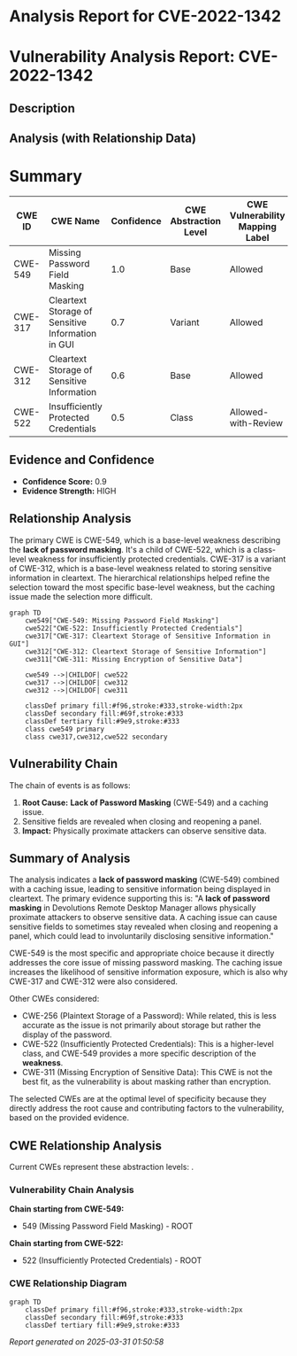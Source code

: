 # Analysis Report for CVE-2022-1342

# Vulnerability Analysis Report: CVE-2022-1342

## Description



## Analysis (with Relationship Data)

# Summary
| CWE ID | CWE Name | Confidence | CWE Abstraction Level | CWE Vulnerability Mapping Label | CWE-Vulnerability Mapping Notes |
|---|---|---|---|---|---|
| CWE-549 | Missing Password Field Masking | 1.0 | Base | Allowed | Primary CWE |
| CWE-317 | Cleartext Storage of Sensitive Information in GUI | 0.7 | Variant | Allowed | Secondary Candidate |
| CWE-312 | Cleartext Storage of Sensitive Information | 0.6 | Base | Allowed | Secondary Candidate |
| CWE-522 | Insufficiently Protected Credentials | 0.5 | Class | Allowed-with-Review | Secondary Candidate |

## Evidence and Confidence

*   **Confidence Score:** 0.9
*   **Evidence Strength:** HIGH

## Relationship Analysis
The primary CWE is CWE-549, which is a base-level weakness describing the **lack of password masking**. It's a child of CWE-522, which is a class-level weakness for insufficiently protected credentials. CWE-317 is a variant of CWE-312, which is a base-level weakness related to storing sensitive information in cleartext. The hierarchical relationships helped refine the selection toward the most specific base-level weakness, but the caching issue made the selection more difficult.

```mermaid
graph TD
    cwe549["CWE-549: Missing Password Field Masking"]
    cwe522["CWE-522: Insufficiently Protected Credentials"]
    cwe317["CWE-317: Cleartext Storage of Sensitive Information in GUI"]
    cwe312["CWE-312: Cleartext Storage of Sensitive Information"]
    cwe311["CWE-311: Missing Encryption of Sensitive Data"]

    cwe549 -->|CHILDOF| cwe522
    cwe317 -->|CHILDOF| cwe312
    cwe312 -->|CHILDOF| cwe311

    classDef primary fill:#f96,stroke:#333,stroke-width:2px
    classDef secondary fill:#69f,stroke:#333
    classDef tertiary fill:#9e9,stroke:#333
    class cwe549 primary
    class cwe317,cwe312,cwe522 secondary
```

## Vulnerability Chain
The chain of events is as follows:
1.  **Root Cause:** **Lack of Password Masking** (CWE-549) and a caching issue.
2.  Sensitive fields are revealed when closing and reopening a panel.
3.  **Impact:** Physically proximate attackers can observe sensitive data.

## Summary of Analysis
The analysis indicates a **lack of password masking** (CWE-549) combined with a caching issue, leading to sensitive information being displayed in cleartext. The primary evidence supporting this is: "A **lack of password masking** in Devolutions Remote Desktop Manager allows physically proximate attackers to observe sensitive data. A caching issue can cause sensitive fields to sometimes stay revealed when closing and reopening a panel, which could lead to involuntarily disclosing sensitive information."

CWE-549 is the most specific and appropriate choice because it directly addresses the core issue of missing password masking. The caching issue increases the likelihood of sensitive information exposure, which is also why CWE-317 and CWE-312 were also considered.

Other CWEs considered:

*   CWE-256 (Plaintext Storage of a Password): While related, this is less accurate as the issue is not primarily about storage but rather the display of the password.
*   CWE-522 (Insufficiently Protected Credentials): This is a higher-level class, and CWE-549 provides a more specific description of the **weakness**.
*   CWE-311 (Missing Encryption of Sensitive Data): This CWE is not the best fit, as the vulnerability is about masking rather than encryption.

The selected CWEs are at the optimal level of specificity because they directly address the root cause and contributing factors to the vulnerability, based on the provided evidence.


## CWE Relationship Analysis

Current CWEs represent these abstraction levels: .


### Vulnerability Chain Analysis

**Chain starting from CWE-549:**
- 549 (Missing Password Field Masking) - ROOT


**Chain starting from CWE-522:**
- 522 (Insufficiently Protected Credentials) - ROOT



### CWE Relationship Diagram

```mermaid
graph TD
    classDef primary fill:#f96,stroke:#333,stroke-width:2px
    classDef secondary fill:#69f,stroke:#333
    classDef tertiary fill:#9e9,stroke:#333
```



*Report generated on 2025-03-31 01:50:58*
